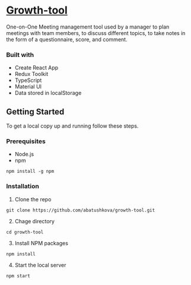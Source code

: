 # [Growth-tool](https://abatushkova.github.io/growth-tool/)
One-on-One Meeting management tool used by a manager to plan meetings with team members, to discuss different topics, to take notes in the form of a questionnaire, score, and comment.

### Built with
- Create React App
- Redux Toolkit
- TypeScript
- Material UI
- Data stored in localStorage

## Getting Started
To get a local copy up and running follow these steps.

### Prerequisites
* Node.js
* npm
```
npm install -g npm
```

### Installation
1. Clone the repo
```
git clone https://github.com/abatushkova/growth-tool.git
```
2. Chage directory
```
cd growth-tool
```
3. Install NPM packages
```
npm install
```
4. Start the local server
```
npm start
```
